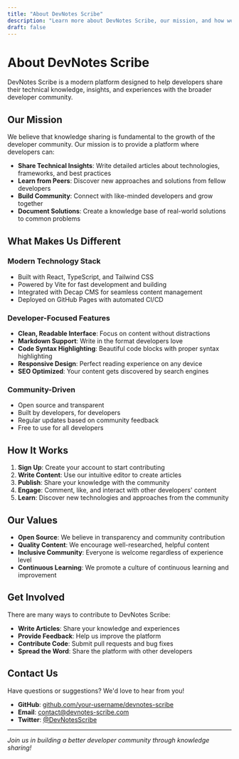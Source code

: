 ```yaml
---
title: "About DevNotes Scribe"
description: "Learn more about DevNotes Scribe, our mission, and how we're building a community for developers to share knowledge."
draft: false
---
```


# About DevNotes Scribe

DevNotes Scribe is a modern platform designed to help developers share their technical knowledge, insights, and experiences with the broader developer community.

## Our Mission

We believe that knowledge sharing is fundamental to the growth of the developer community. Our mission is to provide a platform where developers can:

- **Share Technical Insights**: Write detailed articles about technologies, frameworks, and best practices
- **Learn from Peers**: Discover new approaches and solutions from fellow developers
- **Build Community**: Connect with like-minded developers and grow together
- **Document Solutions**: Create a knowledge base of real-world solutions to common problems

## What Makes Us Different

### Modern Technology Stack
- Built with React, TypeScript, and Tailwind CSS
- Powered by Vite for fast development and building
- Integrated with Decap CMS for seamless content management
- Deployed on GitHub Pages with automated CI/CD

### Developer-Focused Features
- **Clean, Readable Interface**: Focus on content without distractions
- **Markdown Support**: Write in the format developers love
- **Code Syntax Highlighting**: Beautiful code blocks with proper syntax highlighting
- **Responsive Design**: Perfect reading experience on any device
- **SEO Optimized**: Your content gets discovered by search engines

### Community-Driven
- Open source and transparent
- Built by developers, for developers
- Regular updates based on community feedback
- Free to use for all developers

## How It Works

1. **Sign Up**: Create your account to start contributing
2. **Write Content**: Use our intuitive editor to create articles
3. **Publish**: Share your knowledge with the community
4. **Engage**: Comment, like, and interact with other developers' content
5. **Learn**: Discover new technologies and approaches from the community

## Our Values

- **Open Source**: We believe in transparency and community contribution
- **Quality Content**: We encourage well-researched, helpful content
- **Inclusive Community**: Everyone is welcome regardless of experience level
- **Continuous Learning**: We promote a culture of continuous learning and improvement

## Get Involved

There are many ways to contribute to DevNotes Scribe:

- **Write Articles**: Share your knowledge and experiences
- **Provide Feedback**: Help us improve the platform
- **Contribute Code**: Submit pull requests and bug fixes
- **Spread the Word**: Share the platform with other developers

## Contact Us

Have questions or suggestions? We'd love to hear from you!

- **GitHub**: [github.com/your-username/devnotes-scribe](https://github.com/your-username/devnotes-scribe)
- **Email**: contact@devnotes-scribe.com
- **Twitter**: [@DevNotesScribe](https://twitter.com/DevNotesScribe)

---

*Join us in building a better developer community through knowledge sharing!*


